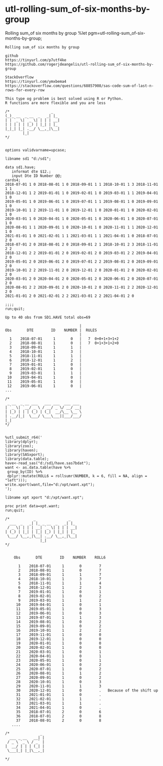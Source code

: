 # utl-rolling-sum_of-six-months-by-group
Rolling sum_of six months by group
    %let pgm=utl-rolling-sum_of-six-months-by-group;

    Rolling sum_of six months by group

    github
    https://tinyurl.com/p7utf4ke
    https://github.com/rogerjdeangelis/utl-rolling-sum_of-six-months-by-group

    StackOverflow
    https://tinyurl.com/ymxbema4
    https://stackoverflow.com/questions/68857908/sas-code-sum-of-last-n-rows-for-every-row

    This type og problem is best solved using R or Python.
    R functions are more flexible and you are less

    /*                   _
    (_)_ __  _ __  _   _| |_
    | | `_ \| `_ \| | | | __|
    | | | | | |_) | |_| | |_
    |_|_| |_| .__/ \__,_|\__|
            |_|
    */


    options validvarname=upcase;

    libname sd1 "d:/sd1";

    data sd1.have;
       informat dte $12.;
       input Dte ID Number @@;
    cards4;
    2018-07-01 1 0 2018-08-01 1 0 2018-09-01 1 1 2018-10-01 1 3 2018-11-01 1 1
    2018-12-01 1 2 2019-01-01 1 0 2019-02-01 1 0 2019-03-01 1 1 2019-04-01 1 0
    2019-05-01 1 0 2019-06-01 1 0 2019-07-01 1 1 2019-08-01 1 0 2019-09-01 1 0
    2019-10-01 1 2 2019-11-01 1 0 2019-12-01 1 0 2020-01-01 1 0 2020-02-01 1 0
    2020-03-01 1 0 2020-04-01 1 0 2020-05-01 1 0 2020-06-01 1 0 2020-07-01 1 0
    2020-08-01 1 1 2020-09-01 1 0 2020-10-01 1 0 2020-11-01 1 1 2020-12-01 1 0
    2021-01-01 1 0 2021-02-01 1 1 2021-03-01 1 1 2021-04-01 1 0 2018-07-01 2 0
    2018-07-01 2 0 2018-08-01 2 0 2018-09-01 2 1 2018-10-01 2 3 2018-11-01 2 2
    2018-12-01 2 2 2019-01-01 2 0 2019-02-01 2 0 2019-03-01 2 2 2019-04-01 2 0
    2019-05-01 2 0 2019-06-01 2 0 2019-07-01 2 2 2019-08-01 2 0 2019-09-01 2 0
    2019-10-01 2 2 2019-11-01 2 0 2019-12-01 2 0 2020-01-01 2 0 2020-02-01 2 0
    2020-03-01 2 0 2020-04-01 2 0 2020-05-01 2 0 2020-06-01 2 0 2020-07-01 2 0
    2020-08-01 2 2 2020-09-01 2 0 2020-10-01 2 0 2020-11-01 2 2 2020-12-01 2 0
    2021-01-01 2 0 2021-02-01 2 2 2021-03-01 2 2 2021-04-01 2 0

    ;;;;
    run;quit;

    Up to 40 obs from SD1.HAVE total obs=69

                                      |
    Obs       DTE        ID    NUMBER |  RULES
                                      |
      1    2018-07-01     1       0   |   7  0+0+1+3+1+2
      2    2018-08-01     1       0   |   7  0+1+3+1+2+0
      3    2018-09-01     1       1   |
      4    2018-10-01     1       3   |
      5    2018-11-01     1       1   |
      6    2018-12-01     1       2   |
      7    2019-01-01     1       0   |
      8    2019-02-01     1       0   |
      9    2019-03-01     1       1   |
     10    2019-04-01     1       0   |
     11    2019-05-01     1       0   |
     12    2019-06-01     1       0   |
    ...

    /*
     _ __  _ __ ___   ___ ___  ___ ___
    | `_ \| `__/ _ \ / __/ _ \/ __/ __|
    | |_) | | | (_) | (_|  __/\__ \__ \
    | .__/|_|  \___/ \___\___||___/___/
    |_|
    */


    %utl_submit_r64('
    library(dplyr);
    library(zoo);
    library(haven);
    library(SASxport);
    library(data.table);
    have<-read_sas("d:/sd1/have.sas7bdat");
    want <- as.data.table(have %>%
     group_by(ID) %>%
     dplyr::mutate(ROLL6 = rollsumr(NUMBER, k = 6, fill = NA, align = "left")));
    write.xport(want,file="d:/xpt/want.xpt");
    ');

    libname xpt xport "d:/xpt/want.xpt";

    proc print data=xpt.want;
    run;quit;

    /*           _               _
      ___  _   _| |_ _ __  _   _| |_
     / _ \| | | | __| `_ \| | | | __|
    | (_) | |_| | |_| |_) | |_| | |_
     \___/ \__,_|\__| .__/ \__,_|\__|
                    |_|
    */


        Obs       DTE        ID    NUMBER    ROLL6

          1    2018-07-01     1       0        7
          2    2018-08-01     1       0        7
          3    2018-09-01     1       1        7
          4    2018-10-01     1       3        7
          5    2018-11-01     1       1        4
          6    2018-12-01     1       2        3
          7    2019-01-01     1       0        1
          8    2019-02-01     1       0        2
          9    2019-03-01     1       1        2
         10    2019-04-01     1       0        1
         11    2019-05-01     1       0        3
         12    2019-06-01     1       0        3
         13    2019-07-01     1       1        3
         14    2019-08-01     1       0        2
         15    2019-09-01     1       0        2
         16    2019-10-01     1       2        2
         17    2019-11-01     1       0        0
         18    2019-12-01     1       0        0
         19    2020-01-01     1       0        0
         20    2020-02-01     1       0        0
         21    2020-03-01     1       0        1
         22    2020-04-01     1       0        1
         23    2020-05-01     1       0        1
         24    2020-06-01     1       0        2
         25    2020-07-01     1       0        2
         26    2020-08-01     1       1        2
         27    2020-09-01     1       0        2
         28    2020-10-01     1       0        3
         29    2020-11-01     1       1        3
         30    2020-12-01     1       0        .   Because of the shift up
         31    2021-01-01     1       0        .
         32    2021-02-01     1       1        .
         33    2021-03-01     1       1        .
         34    2021-04-01     1       0        .
         35    2018-07-01     2       0        6
         36    2018-07-01     2       0        8
         37    2018-08-01     2       0        8
       ....

    /*              _
      ___ _ __   __| |
     / _ \ `_ \ / _` |
    |  __/ | | | (_| |
     \___|_| |_|\__,_|

    */



























